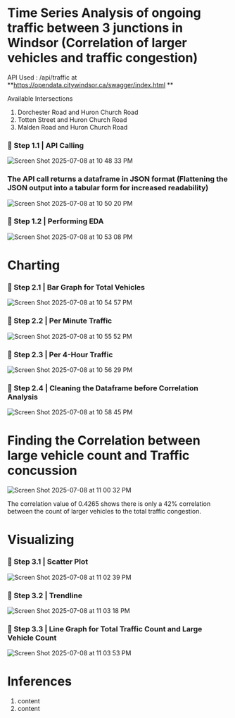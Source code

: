 # Time Series Analysis of ongoing traffic between 3 junctions in Windsor (Correlation of larger vehicles and traffic congestion)

API Used : /api/traffic at **https://opendata.citywindsor.ca/swagger/index.html
**

 Available Intersections
 1. Dorchester Road and Huron Church Road
 2. Totten Street and Huron Church Road
 3. Malden Road and Huron Church Road

### 🔶 Step 1.1 | API Calling 

![Screen Shot 2025-07-08 at 10 48 33 PM](https://github.com/user-attachments/assets/3c9573b3-f8a8-49be-9dc2-d67df243ddca)

### The API call returns a dataframe in JSON format (Flattening the JSON output into a tabular form for increased readability)


![Screen Shot 2025-07-08 at 10 50 20 PM](https://github.com/user-attachments/assets/64599dbd-69c5-404d-92a6-d621acd511b0)

### 🔶 Step 1.2 | Performing EDA

![Screen Shot 2025-07-08 at 10 53 08 PM](https://github.com/user-attachments/assets/5b35301f-12df-487e-a61e-845a3c8a040f)

# Charting 

### 🔶 Step 2.1 | Bar Graph for Total Vehicles


![Screen Shot 2025-07-08 at 10 54 57 PM](https://github.com/user-attachments/assets/10748d69-1da4-4af7-9310-22d07da4adff)

### 🔶 Step 2.2 | Per Minute Traffic 
![Screen Shot 2025-07-08 at 10 55 52 PM](https://github.com/user-attachments/assets/0335d77f-98be-488f-92d7-448f609f5d49)

### 🔶 Step 2.3 | Per 4-Hour Traffic 


![Screen Shot 2025-07-08 at 10 56 29 PM](https://github.com/user-attachments/assets/ca2bf282-7c53-4ee7-8379-77eb40554ef2)

### 🔶 Step 2.4 | Cleaning the Dataframe before Correlation Analysis


![Screen Shot 2025-07-08 at 10 58 45 PM](https://github.com/user-attachments/assets/fd7f897b-46b7-4ea1-a703-49e14b93c2f0)


# Finding the Correlation between large vehicle count and Traffic concussion


![Screen Shot 2025-07-08 at 11 00 32 PM](https://github.com/user-attachments/assets/01306214-7787-4379-bfc9-979f23b0fcf1)

The correlation value of 0.4265 shows there is only a 42% correlation between the count of larger vehicles to the total traffic congestion.

# Visualizing

### 🔶 Step 3.1 | Scatter Plot


![Screen Shot 2025-07-08 at 11 02 39 PM](https://github.com/user-attachments/assets/d0f5ce3e-1bd1-499f-b09e-3b2da9be0017)

### 🔶 Step 3.2 | Trendline


![Screen Shot 2025-07-08 at 11 03 18 PM](https://github.com/user-attachments/assets/2450945a-703f-449a-90a3-4470f48342af)

### 🔶 Step 3.3 | Line Graph for Total Traffic Count and Large Vehicle Count


![Screen Shot 2025-07-08 at 11 03 53 PM](https://github.com/user-attachments/assets/3726ae06-2a8e-4eaf-b438-7c2adf2ee98c)

# Inferences

1. content
2. content
